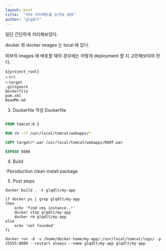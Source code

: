 ```yaml
---
layout: post
title:  "자바 아티팩트를 도커로 배포"
author: "glqdlt"
---
```


일단 간단하게 처리해보았다.

docker 와 docker images 는 local 에 있다.

외부의 images 에 배포할 때의 경우에는 어떻게 deployment 할 지 고민해보아야 한다.


```
${project_root}
ㄴsrc
ㄴtarget
.gitignore
Dockerfile
pom.xml
ReadMe.md
```

3. Dockerfile 작성
Dockerfile
```Dockerfile

FROM tomcat:8.5

RUN rm -rf /usr/local/tomcat/webapps/*

COPY target/*.war /usr/local/tomcat/webapps/ROOT.war

EXPOSE 8080

```

4. Build

-Pproduction clean install package

5. Post steps

```shell
docker build . -t glqdlt/my-app

if docker ps | grep glqdlt/my-app
then
	echo 'find cms instance..!'	
	docker stop glqdlt/my-app
    docker rm glqdlt/my-app
else
	echo 'not founded'
fi

docker run -d -v /home/docker-home/my-app/:/usr/local/tomcat/logs/ -p 25555:8080 --restart always --name glqdlt/my-app glqdlt/my-app
```